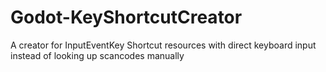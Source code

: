 # Godot-KeyShortcutCreator
A creator for InputEventKey Shortcut resources with direct keyboard input instead of looking up scancodes manually
